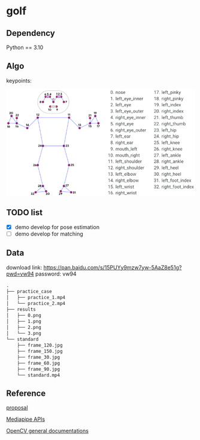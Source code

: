 # golf

## Dependency
Python == 3.10

## Algo
keypoints:

![keypoints](images/keypoints.png)

## TODO list
- [x] demo develop for pose estimation
- [ ] demo develop for matching

## Data

download link: https://pan.baidu.com/s/15PUYy9mzw7yw-5AaZ8e51g?pwd=vw94 password: vw94 

```
.
├── practice_case
│   ├── practice_1.mp4
│   └── practice_2.mp4
├── results
│   ├── 0.png
│   ├── 1.png
│   ├── 2.png
│   └── 3.png
└── standard
    ├── frame_120.jpg
    ├── frame_150.jpg
    ├── frame_30.jpg
    ├── frame_60.jpg
    ├── frame_90.jpg
    └── standard.mp4
```

## Reference

[proposal](https://y0poyx843w.feishu.cn/docx/OwZ2d0w4YoDGfix41mMc1cRanob)

[Mediapipe APIs](https://github.com/google/mediapipe/blob/master/docs/solutions/pose.md#solution-apis)

[OpenCV general documentations](https://docs.opencv.org/4.x/)
